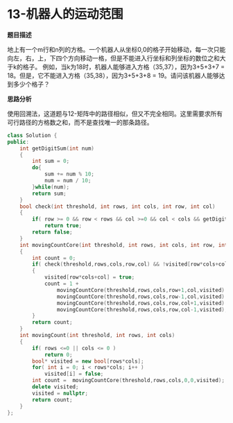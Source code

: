 # 13-机器人的运动范围

**题目描述**

地上有一个m行和n列的方格。一个机器人从坐标0,0的格子开始移动，每一次只能向左，右，上，下四个方向移动一格，但是不能进入行坐标和列坐标的数位之和大于k的格子。
例如，当k为18时，机器人能够进入方格（35,37），因为3+5+3+7 = 18。但是，它不能进入方格（35,38），因为3+5+3+8 = 19。请问该机器人能够达到多少个格子？

**思路分析**

使用回溯法，这道题与12-矩阵中的路径相似，但又不完全相同。这里需要求所有可行路径的方格数之和，而不是查找唯一的那条路径。

```c++
class Solution {
public:
    int getDigitSum(int num)
    {
        int sum = 0;
        do{
            sum += num % 10;
            num = num / 10;
        }while(num);
        return sum;
    }
    bool check(int threshold, int rows, int cols, int row, int col)
    {
        if( row >= 0 && row < rows && col >=0 && col < cols && getDigitSum(row) + getDigitSum(col) <= threshold )
            return true;
        return false;
    }
    int movingCountCore(int threshold, int rows, int cols, int row, int col,bool* visited)
    {
        int count = 0;
        if( check(threshold,rows,cols,row,col) && !visited[row*cols+col] )
        {
            visited[row*cols+col] = true;
        	count = 1 +  
                movingCountCore(threshold,rows,cols,row+1,col,visited) +
                movingCountCore(threshold,rows,cols,row-1,col,visited) + 
                movingCountCore(threshold,rows,cols,row,col+1,visited) +
                movingCountCore(threshold,rows,cols,row,col-1,visited);
        }
        return count;
    }
    int movingCount(int threshold, int rows, int cols)
    {
        if( rows <=0 || cols <= 0 )
            return 0;
        bool* visited = new bool[rows*cols];
        for( int i = 0; i < rows*cols; i++ )
        	visited[i] = false;
        int count =  movingCountCore(threshold,rows,cols,0,0,visited);
        delete visited;
        visited = nullptr;
        return count;
    }
};
```

